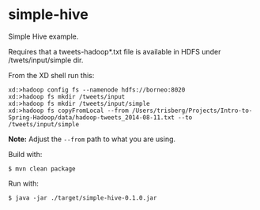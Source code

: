 simple-hive
===========

Simple Hive example.

Requires that a tweets-hadoop*.txt file is available in HDFS under /twets/input/simple dir.

From the XD shell run this:

```
xd:>hadoop config fs --namenode hdfs://borneo:8020
xd:>hadoop fs mkdir /tweets/input
xd:>hadoop fs mkdir /tweets/input/simple
xd:>hadoop fs copyFromLocal --from /Users/trisberg/Projects/Intro-to-Spring-Hadoop/data/hadoop-tweets_2014-08-11.txt --to /tweets/input/simple
```
**Note:** Adjust the `--from` path to what you are using.

Build with:

    $ mvn clean package

Run with:

    $ java -jar ./target/simple-hive-0.1.0.jar
